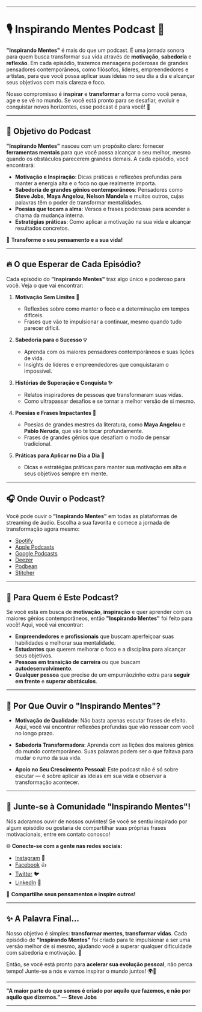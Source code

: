 
---

# 🎙️ **Inspirando Mentes Podcast** 🧠

**"Inspirando Mentes"** é mais do que um podcast. É uma jornada sonora para quem busca transformar sua vida através de **motivação**, **sabedoria** e **reflexão**. Em cada episódio, trazemos mensagens poderosas de grandes pensadores contemporâneos, como filósofos, líderes, empreendedores e artistas, para que você possa aplicar suas ideias no seu dia a dia e alcançar seus objetivos com mais clareza e foco.

Nosso compromisso é **inspirar** e **transformar** a forma como você pensa, age e se vê no mundo. Se você está pronto para se desafiar, evoluir e conquistar novos horizontes, esse podcast é para você! 🌟

---

## 🎯 **Objetivo do Podcast**

**"Inspirando Mentes"** nasceu com um propósito claro: fornecer **ferramentas mentais** para que você possa alcançar o seu melhor, mesmo quando os obstáculos parecerem grandes demais. A cada episódio, você encontrará:

- **Motivação e Inspiração**: Dicas práticas e reflexões profundas para manter a energia alta e o foco no que realmente importa.
- **Sabedoria de grandes gênios contemporâneos**: Pensadores como **Steve Jobs**, **Maya Angelou**, **Nelson Mandela** e muitos outros, cujas palavras têm o poder de transformar mentalidades.
- **Poesias que tocam a alma**: Versos e frases poderosas para acender a chama da mudança interna.
- **Estratégias práticas**: Como aplicar a motivação na sua vida e alcançar resultados concretos.

🔑 **Transforme o seu pensamento e a sua vida!**

---

## 🔥 **O que Esperar de Cada Episódio?**

Cada episódio do **"Inspirando Mentes"** traz algo único e poderoso para você. Veja o que vai encontrar:

1. **Motivação Sem Limites 🚀**
   - Reflexões sobre como manter o foco e a determinação em tempos difíceis.
   - Frases que vão te impulsionar a continuar, mesmo quando tudo parecer difícil.

2. **Sabedoria para o Sucesso 💡**
   - Aprenda com os maiores pensadores contemporâneos e suas lições de vida.
   - Insights de líderes e empreendedores que conquistaram o impossível.

3. **Histórias de Superação e Conquista ✨**
   - Relatos inspiradores de pessoas que transformaram suas vidas.
   - Como ultrapassar desafios e se tornar a melhor versão de si mesmo.

4. **Poesias e Frases Impactantes 📝**
   - Poesias de grandes mestres da literatura, como **Maya Angelou** e **Pablo Neruda**, que vão te tocar profundamente.
   - Frases de grandes gênios que desafiam o modo de pensar tradicional.

5. **Práticas para Aplicar no Dia a Dia 💪**
   - Dicas e estratégias práticas para manter sua motivação em alta e seus objetivos sempre em mente.

---

## 🎧 **Onde Ouvir o Podcast?**

Você pode ouvir o **"Inspirando Mentes"** em todas as plataformas de streaming de áudio. Escolha a sua favorita e comece a jornada de transformação agora mesmo:

- [Spotify](#)
- [Apple Podcasts](#)
- [Google Podcasts](#)
- [Deezer](#)
- [Podbean](#)
- [Stitcher](#)

---

## 🌟 **Para Quem é Este Podcast?**

Se você está em busca de **motivação**, **inspiração** e quer aprender com os maiores gênios contemporâneos, então **"Inspirando Mentes"** foi feito para você! Aqui, você vai encontrar:

- **Empreendedores** e **profissionais** que buscam aperfeiçoar suas habilidades e melhorar sua mentalidade.
- **Estudantes** que querem melhorar o foco e a disciplina para alcançar seus objetivos.
- **Pessoas em transição de carreira** ou que buscam **autodesenvolvimento**.
- **Qualquer pessoa** que precise de um empurrãozinho extra para **seguir em frente** e **superar obstáculos**.

---

## 🧠 **Por Que Ouvir o "Inspirando Mentes"?**

- **Motivação de Qualidade**: Não basta apenas escutar frases de efeito. Aqui, você vai encontrar reflexões profundas que vão ressoar com você no longo prazo.
  
- **Sabedoria Transformadora**: Aprenda com as lições dos maiores gênios do mundo contemporâneo. Suas palavras podem ser o que faltava para mudar o rumo da sua vida.
  
- **Apoio no Seu Crescimento Pessoal**: Este podcast não é só sobre escutar — é sobre aplicar as ideias em sua vida e observar a transformação acontecer.

---

## 🔄 **Junte-se à Comunidade "Inspirando Mentes"!**

Nós adoramos ouvir de nossos ouvintes! Se você se sentiu inspirado por algum episódio ou gostaria de compartilhar suas próprias frases motivacionais, entre em contato conosco!

🌐 **Conecte-se com a gente nas redes sociais:**

- [Instagram](#) 📸
- [Facebook](#) 👍
- [Twitter](#) 🐦
- [LinkedIn](#) 💼

🔗 **Compartilhe seus pensamentos e inspire outros!**

---

## ✨ **A Palavra Final...**

Nosso objetivo é simples: **transformar mentes, transformar vidas**. Cada episódio de **"Inspirando Mentes"** foi criado para te impulsionar a ser uma versão melhor de si mesmo, ajudando você a superar qualquer dificuldade com sabedoria e motivação. 🌱

Então, se você está pronto para **acelerar sua evolução pessoal**, não perca tempo! Junte-se a nós e vamos inspirar o mundo juntos! 🌍💬

---

**"A maior parte do que somos é criado por aquilo que fazemos, e não por aquilo que dizemos."** — **Steve Jobs**

---
